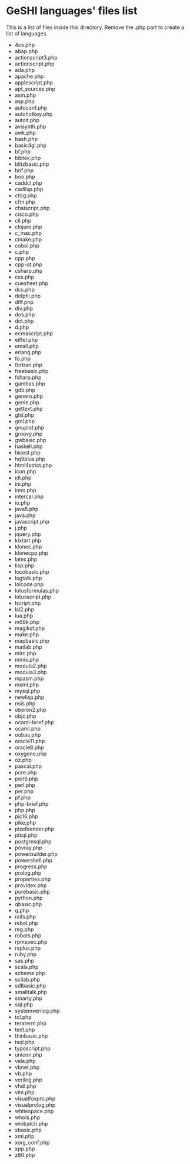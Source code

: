 GeSHI languages' files list
===========================
This is a list of files inside this directory. Remove the .php part to create a list of languages.

 * 4cs.php
 * abap.php
 * actionscript3.php
 * actionscript.php
 * ada.php
 * apache.php
 * applescript.php
 * apt_sources.php
 * asm.php
 * asp.php
 * autoconf.php
 * autohotkey.php
 * autoit.php
 * avisynth.php
 * awk.php
 * bash.php
 * basic4gl.php
 * bf.php
 * bibtex.php
 * blitzbasic.php
 * bnf.php
 * boo.php
 * caddcl.php
 * cadlisp.php
 * cfdg.php
 * cfm.php
 * chaiscript.php
 * cisco.php
 * cil.php
 * clojure.php
 * c_mac.php
 * cmake.php
 * cobol.php
 * c.php
 * cpp.php
 * cpp-qt.php
 * csharp.php
 * css.php
 * cuesheet.php
 * dcs.php
 * delphi.php
 * diff.php
 * div.php
 * dos.php
 * dot.php
 * d.php
 * ecmascript.php
 * eiffel.php
 * email.php
 * erlang.php
 * fo.php
 * fortran.php
 * freebasic.php
 * fsharp.php
 * gambas.php
 * gdb.php
 * genero.php
 * genie.php
 * gettext.php
 * glsl.php
 * gml.php
 * gnuplot.php
 * groovy.php
 * gwbasic.php
 * haskell.php
 * hicest.php
 * hq9plus.php
 * html4strict.php
 * icon.php
 * idl.php
 * ini.php
 * inno.php
 * intercal.php
 * io.php
 * java5.php
 * java.php
 * javascript.php
 * j.php
 * jquery.php
 * kixtart.php
 * klonec.php
 * klonecpp.php
 * latex.php
 * lisp.php
 * locobasic.php
 * logtalk.php
 * lolcode.php
 * lotusformulas.php
 * lotusscript.php
 * lscript.php
 * lsl2.php
 * lua.php
 * m68k.php
 * magiksf.php
 * make.php
 * mapbasic.php
 * matlab.php
 * mirc.php
 * mmix.php
 * modula2.php
 * modula3.php
 * mpasm.php
 * mxml.php
 * mysql.php
 * newlisp.php
 * nsis.php
 * oberon2.php
 * objc.php
 * ocaml-brief.php
 * ocaml.php
 * oobas.php
 * oracle11.php
 * oracle8.php
 * oxygene.php
 * oz.php
 * pascal.php
 * pcre.php
 * perl6.php
 * perl.php
 * per.php
 * pf.php
 * php-brief.php
 * php.php
 * pic16.php
 * pike.php
 * pixelbender.php
 * plsql.php
 * postgresql.php
 * povray.php
 * powerbuilder.php
 * powershell.php
 * progress.php
 * prolog.php
 * properties.php
 * providex.php
 * purebasic.php
 * python.php
 * qbasic.php
 * q.php
 * rails.php
 * rebol.php
 * reg.php
 * robots.php
 * rpmspec.php
 * rsplus.php
 * ruby.php
 * sas.php
 * scala.php
 * scheme.php
 * scilab.php
 * sdlbasic.php
 * smalltalk.php
 * smarty.php
 * sql.php
 * systemverilog.php
 * tcl.php
 * teraterm.php
 * text.php
 * thinbasic.php
 * tsql.php
 * typoscript.php
 * unicon.php
 * vala.php
 * vbnet.php
 * vb.php
 * verilog.php
 * vhdl.php
 * vim.php
 * visualfoxpro.php
 * visualprolog.php
 * whitespace.php
 * whois.php
 * winbatch.php
 * xbasic.php
 * xml.php
 * xorg_conf.php
 * xpp.php
 * z80.php
